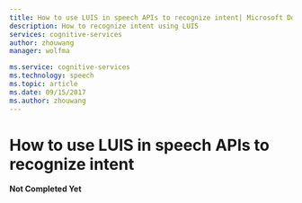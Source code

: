 ```yaml
---
title: How to use LUIS in speech APIs to recognize intent| Microsoft Docs
description: How to recognize intent using LUIS  
services: cognitive-services
author: zhouwang
manager: wolfma

ms.service: cognitive-services
ms.technology: speech
ms.topic: article
ms.date: 09/15/2017
ms.author: zhouwang
---
```


# How to use LUIS in speech APIs to recognize intent

**Not Completed Yet**